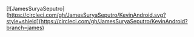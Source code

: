 [![JamesSuryaSeputro](https://circleci.com/gh/JamesSuryaSeputro/KevinAndroid.svg?style=shield](https://circleci.com/gh/JamesSuryaSeputro/KevinAndroid?branch=james)
